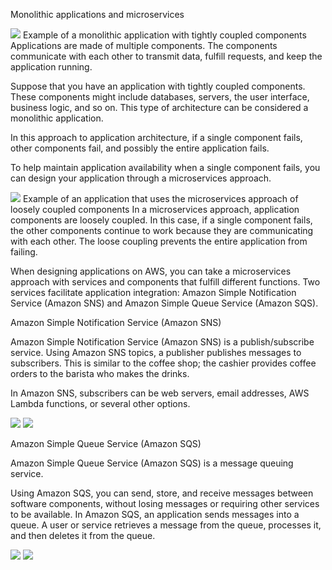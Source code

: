 Monolithic applications and microservices

<img src="https://github.com/joaosantino/AWS-Cloud-Practitioner-Essentials/blob/632fc0b5bc0062f1b16d5c5349ec7e1445f72811/Course/Module%202%20-%20Compute%20in%20the%20cloud/2.6_monolithic_application.png">
Example of a monolithic application with tightly coupled components
Applications are made of multiple components. The components communicate with each other to transmit data, fulfill requests, and keep the application running. 

Suppose that you have an application with tightly coupled components. These components might include databases, servers, the user interface, business logic, and so on. This type of architecture can be considered a monolithic application. 

In this approach to application architecture, if a single component fails, other components fail, and possibly the entire application fails.

To help maintain application availability when a single component fails, you can design your application through a microservices approach.

<img src="https://github.com/joaosantino/AWS-Cloud-Practitioner-Essentials/blob/632fc0b5bc0062f1b16d5c5349ec7e1445f72811/Course/Module%202%20-%20Compute%20in%20the%20cloud/2.6_microservices.png">
Example of an application that uses the microservices approach of loosely coupled components
In a microservices approach, application components are loosely coupled. In this case, if a single component fails, the other components continue to work because they are communicating with each other. The loose coupling prevents the entire application from failing. 

When designing applications on AWS, you can take a microservices approach with services and components that fulfill different functions. Two services facilitate application integration: Amazon Simple Notification Service (Amazon SNS) and Amazon Simple Queue Service (Amazon SQS).


Amazon Simple Notification Service (Amazon SNS)

Amazon Simple Notification Service (Amazon SNS) is a publish/subscribe service. Using Amazon SNS topics, a publisher publishes messages to subscribers. This is similar to the coffee shop; the cashier provides coffee orders to the barista who makes the drinks.

In Amazon SNS, subscribers can be web servers, email addresses, AWS Lambda functions, or several other options. 

<img src="https://github.com/joaosantino/AWS-Cloud-Practitioner-Essentials/blob/632fc0b5bc0062f1b16d5c5349ec7e1445f72811/Course/Module%202%20-%20Compute%20in%20the%20cloud/2.6_SNS_Step_1.png">
<img src="https://github.com/joaosantino/AWS-Cloud-Practitioner-Essentials/blob/632fc0b5bc0062f1b16d5c5349ec7e1445f72811/Course/Module%202%20-%20Compute%20in%20the%20cloud/2.6_SNS_Step_2.png">

Amazon Simple Queue Service (Amazon SQS)

Amazon Simple Queue Service (Amazon SQS) is a message queuing service. 

Using Amazon SQS, you can send, store, and receive messages between software components, without losing messages or requiring other services to be available. In Amazon SQS, an application sends messages into a queue. A user or service retrieves a message from the queue, processes it, and then deletes it from the queue.

<img src="https://github.com/joaosantino/AWS-Cloud-Practitioner-Essentials/blob/632fc0b5bc0062f1b16d5c5349ec7e1445f72811/Course/Module%202%20-%20Compute%20in%20the%20cloud/2.6_SQS_Step_1.png">
<img src="https://github.com/joaosantino/AWS-Cloud-Practitioner-Essentials/blob/632fc0b5bc0062f1b16d5c5349ec7e1445f72811/Course/Module%202%20-%20Compute%20in%20the%20cloud/2.6_SQS_Step_1.png">

